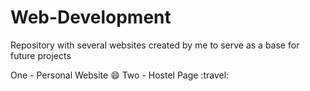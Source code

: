 # Web-Development
 Repository with several websites created by me to serve as a base for future projects

 One - Personal Website :smile:
 Two - Hostel Page :travel:
